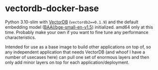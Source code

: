 # vectordb-docker-base

Python 3.10-slim with [VectorDB](https://github.com/kagisearch/vectordb) (`vectordb2==0.1.9`) and the default embedding model ([BAAI/bge-small-en-v1.5](https://huggingface.co/BAAI/bge-small-en-v1.5)) initialized. amd64 only at this time. Probably make your own if you want to fine tune any performance characteristics.

Intended for use as a base image to build other applications on top of, so any independent application that needs VectorDB (and whoof I have a number of usecases here) can pull one set of enormous layers and then only add minor layers on top for each application/deployment.